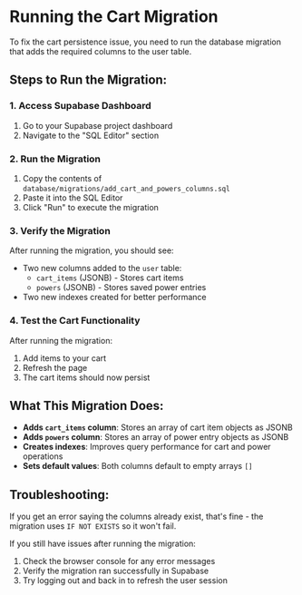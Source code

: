 # Running the Cart Migration

To fix the cart persistence issue, you need to run the database migration that adds the required columns to the user table.

## Steps to Run the Migration:

### 1. Access Supabase Dashboard
1. Go to your Supabase project dashboard
2. Navigate to the "SQL Editor" section

### 2. Run the Migration
1. Copy the contents of `database/migrations/add_cart_and_powers_columns.sql`
2. Paste it into the SQL Editor
3. Click "Run" to execute the migration

### 3. Verify the Migration
After running the migration, you should see:
- Two new columns added to the `user` table:
  - `cart_items` (JSONB) - Stores cart items
  - `powers` (JSONB) - Stores saved power entries
- Two new indexes created for better performance

### 4. Test the Cart Functionality
After running the migration:
1. Add items to your cart
2. Refresh the page
3. The cart items should now persist

## What This Migration Does:

- **Adds `cart_items` column**: Stores an array of cart item objects as JSONB
- **Adds `powers` column**: Stores an array of power entry objects as JSONB  
- **Creates indexes**: Improves query performance for cart and power operations
- **Sets default values**: Both columns default to empty arrays `[]`

## Troubleshooting:

If you get an error saying the columns already exist, that's fine - the migration uses `IF NOT EXISTS` so it won't fail.

If you still have issues after running the migration:
1. Check the browser console for any error messages
2. Verify the migration ran successfully in Supabase
3. Try logging out and back in to refresh the user session 